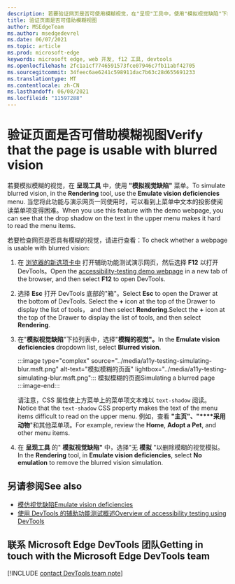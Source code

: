 ```yaml
---
description: 若要验证网页是否可使用模糊视觉，在"呈现"工具中，使用"模拟视觉缺陷"下拉列表。
title: 验证页面是否可借助模糊视图
author: MSEdgeTeam
ms.author: msedgedevrel
ms.date: 06/07/2021
ms.topic: article
ms.prod: microsoft-edge
keywords: microsoft edge, web 开发, f12 工具, devtools
ms.openlocfilehash: 2fc1a1cf7746591573fce07946c7fb11abf42705
ms.sourcegitcommit: 34feec6ae6241c598911dac7b63c28d655691233
ms.translationtype: MT
ms.contentlocale: zh-CN
ms.lasthandoff: 06/08/2021
ms.locfileid: "11597288"
---
```

# <a name="verify-that-the-page-is-usable-with-blurred-vision"></a><span data-ttu-id="3562e-104">验证页面是否可借助模糊视图</span><span class="sxs-lookup"><span data-stu-id="3562e-104">Verify that the page is usable with blurred vision</span></span>

<!-- Rendering tool: Emulate vision deficiencies: Blurred vision -->

<span data-ttu-id="3562e-105">若要模拟模糊的视觉，在 **呈现工具** 中，使用 **"模拟视觉缺陷"** 菜单。</span><span class="sxs-lookup"><span data-stu-id="3562e-105">To simulate blurred vision, in the **Rendering** tool, use the **Emulate vision deficiencies** menu.</span></span>  <span data-ttu-id="3562e-106">当您将此功能与演示网页一同使用时，可以看到上菜单中文本的投影使阅读菜单项变得困难。</span><span class="sxs-lookup"><span data-stu-id="3562e-106">When you use this feature with the demo webpage, you can see that the drop shadow on the text in the upper menu makes it hard to read the menu items.</span></span>

<span data-ttu-id="3562e-107">若要检查网页是否具有模糊的视觉，请进行查看：</span><span class="sxs-lookup"><span data-stu-id="3562e-107">To check whether a webpage is usable with blurred vision:</span></span>

1.  <span data-ttu-id="3562e-108">在 [浏览器的新选项卡中][DevToolsA11yErrorsDemopage] 打开辅助功能测试演示网页，然后选择 **F12** 以打开 DevTools。</span><span class="sxs-lookup"><span data-stu-id="3562e-108">Open the [accessibility-testing demo webpage][DevToolsA11yErrorsDemopage] in a new tab of the browser, and then select **F12** to open DevTools.</span></span>

1.  <span data-ttu-id="3562e-109">选择 **Esc** 打开 DevTools 底部的"箱"。</span><span class="sxs-lookup"><span data-stu-id="3562e-109">Select **Esc** to open the Drawer at the bottom of DevTools.</span></span>  <span data-ttu-id="3562e-110">Select the **+** icon at the top of the Drawer to display the list of tools， and then select **Rendering**.</span><span class="sxs-lookup"><span data-stu-id="3562e-110">Select the **+** icon at the top of the Drawer to display the list of tools, and then select **Rendering**.</span></span>  

1.  <span data-ttu-id="3562e-111">在"**模拟视觉缺陷**"下拉列表中，选择"**模糊的视觉"。**</span><span class="sxs-lookup"><span data-stu-id="3562e-111">In the **Emulate vision deficiencies** dropdown list, select **Blurred vision**.</span></span>

    :::image type="complex" source="../media/a11y-testing-simulating-blur.msft.png" alt-text="模拟模糊的页面" lightbox="../media/a11y-testing-simulating-blur.msft.png":::
        <span data-ttu-id="3562e-113">模拟模糊的页面</span><span class="sxs-lookup"><span data-stu-id="3562e-113">Simulating a blurred page</span></span>
    :::image-end:::

    <span data-ttu-id="3562e-114">请注意，CSS 属性使上方菜单上的菜单项文本难以 `text-shadow` 阅读。</span><span class="sxs-lookup"><span data-stu-id="3562e-114">Notice that the `text-shadow` CSS property makes the text of the menu items difficult to read on the upper menu.</span></span> <span data-ttu-id="3562e-115">例如，查看 **"主页"、"\*\*\*\*采用动物**"和其他菜单项。</span><span class="sxs-lookup"><span data-stu-id="3562e-115">For example, review the **Home**, **Adopt a Pet**, and other menu items.</span></span>
    
1.  <span data-ttu-id="3562e-116">在 **呈现工具** 的" **模拟视觉缺陷"** 中，选择"无 **模拟** "以删除模糊的视觉模拟。</span><span class="sxs-lookup"><span data-stu-id="3562e-116">In the **Rendering** tool, in **Emulate vision deficiencies**, select **No emulation** to remove the blurred vision simulation.</span></span>


## <a name="see-also"></a><span data-ttu-id="3562e-117">另请参阅</span><span class="sxs-lookup"><span data-stu-id="3562e-117">See also</span></span>

*  [<span data-ttu-id="3562e-118">模仿视觉缺陷</span><span class="sxs-lookup"><span data-stu-id="3562e-118">Emulate vision deficiencies</span></span>](emulate-vision-deficiencies.md)
*  [<span data-ttu-id="3562e-119">使用 DevTools 的辅助功能测试概述</span><span class="sxs-lookup"><span data-stu-id="3562e-119">Overview of accessibility testing using DevTools</span></span>](accessibility-testing-in-devtools.md)


## <a name="getting-in-touch-with-the-microsoft-edge-devtools-team"></a><span data-ttu-id="3562e-120">联系 Microsoft Edge DevTools 团队</span><span class="sxs-lookup"><span data-stu-id="3562e-120">Getting in touch with the Microsoft Edge DevTools team</span></span>  

[!INCLUDE [contact DevTools team note](../includes/contact-devtools-team-note.md)]  


<!-- links -->
[DevToolsA11yErrorsDemopage]: https://microsoftedge.github.io/DevToolsSamples/a11y-testing/page-with-errors.html "辅助功能测试演示网页|GitHub"
